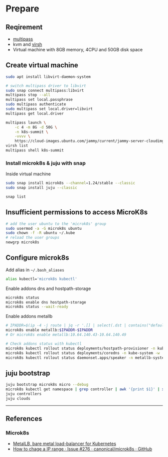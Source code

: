 # Prepare

## Reqirement

* [multipass](https://multipass.run/)
* kvm and [virsh](https://www.libvirt.org/manpages/virsh.html)
* Virtual machine with 8GB memory, 4CPU and 50GB disk space

## Create virtual machine

```sh
sudo apt install libvirt-daemon-system

# switch multipass driver to libvirt
sudo snap connect multipass:libvirt
multipass stop --all
multipass set local.passphrase
sudo multipass authenticate
sudo multipass set local.driver=libvirt
multipass get local.driver

multipass launch \
    -c 4 -m 8G -d 50G \
    -n k8s-summit \
    -vvvv \
    https://cloud-images.ubuntu.com/jammy/current/jammy-server-cloudimg-amd64.img
virsh list
multipass shell k8s-summit
```

### Install microk8s & juju with snap

Inside virtual machine

```sh
sudo snap install microk8s --channel=1.24/stable --classic
sudo snap install juju --classic

snap list
```

## Insufficient permissions to access MicroK8s

```sh
# add the user ubuntu to the 'microk8s' group
sudo usermod -a -G microk8s ubuntu
sudo chown -f -R ubuntu ~/.kube
# reload the user groups
newgrp microk8s
```


## Configure microk8s

Add alias in `~/.bash_aliases`

```sh
alias kubectl='microk8s kubectl'
```

Enable addons dns and hostpath-storage

```sh
microk8s status
microk8s enable dns hostpath-storage
microk8s status --wait-ready
```

Enable addons metallb

```sh
# IPADDR=$(ip -4 -j route | jq -r '.[] | select(.dst | contains("default")) | .prefsrc')
microk8s enable metallb:$IPADDR-$IPADDR
# Or microk8s enable metallb:10.64.140.43-10.64.140.49
```

```sh
# Check addons status with kubectl
microk8s kubectl rollout status deployments/hostpath-provisioner -n kube-system -w
microk8s kubectl rollout status deployments/coredns -n kube-system -w
microk8s kubectl rollout status daemonset.apps/speaker -n metallb-system -w
```

## juju bootstrap

```sh
juju bootstrap microk8s micro --debug
microk8s kubectl get namespace | grep controller | awk '{print $1}' | xargs microk8s kubectl get all -n
juju controllers
juju clouds
```

---

## References

### Microk8s

* [MetalLB, bare metal load-balancer for Kubernetes](https://metallb.universe.tf/)
* [How to chage a IP range · Issue #276 · canonical/microk8s · GitHub](https://github.com/canonical/microk8s/issues/276#issuecomment-687663776)
